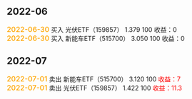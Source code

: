 ## 2022-06
<font style="color:orange;font-size:16px;font-weight:500">2022-06-30</font>
买入 光伏ETF（159857） 1.379 100 收益：0<br>
<font style="color:orange;font-size:16px;font-weight:500">2022-06-30</font>
买入 新能车ETF（515700） 3.050 100 收益：0<br>

## 2022-07
<font style="color:orange;font-size:16px;font-weight:500">2022-07-01</font>
卖出 新能车ETF（515700） 3.120 100 <font style='color:red'>收益：7</font><br>
<font style="color:orange;font-size:16px;font-weight:500">2022-07-01</font>
卖出 光伏ETF（159857） 1.422 100 <font style='color:red'>收益：11.3</font><br>